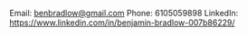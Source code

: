 Email: benbradlow@gmail.com
Phone: 6105059898
LinkedIn: https://www.linkedin.com/in/benjamin-bradlow-007b86229/
